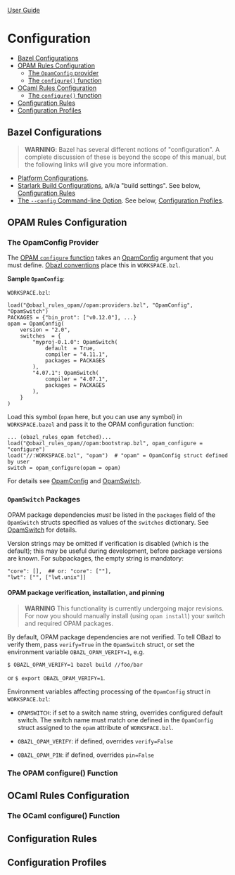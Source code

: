 [User Guide](index.md)

# Configuration

* [Bazel Configurations](#bazel)
* [OPAM Rules Configuration](#opamconfig)
  * [The `OpamConfig` provider](#opamconfig_provider)
  * [The `configure()` function](#opam_configure)
* [OCaml Rules Configuration](#ocamlconfig)
  * [The `configure()` function](#ocaml_configure)
* [Configuration Rules](#configrules)
* [Configuration Profiles](#configprofiles)

## <a name="bazel">Bazel Configurations</a>

>    **WARNING**: Bazel has several different notions of "configuration".
>    A complete discussion of these is beyond the scope of this manual,
>    but the following links will give you more information.

* [Platform Configurations](https://docs.bazel.build/versions/master/skylark/rules.html#configurations).
* [Starlark Build Configurations](https://docs.bazel.build/versions/master/skylark/config.html), a/k/a "build settings".  See below, [Configuration Rules](#configrules)
* [The `--config` Command-line Option](https://docs.bazel.build/versions/master/guide.html#bazelrc-syntax-and-semantics).  See below, [Configuration Profiles](#configprofiles).

## <a name="opamconfig">OPAM Rules Configuration</a>

### <a name="opamconfig_provider">The OpamConfig Provider</a>

The [OPAM `configure` function](../refman/functions.md#opam_configure) takes
an [OpamConfig](../refman/providers_opam.md#opamconfig) argument that you must define. [Obazl conventions](conventions.md)
place this in `WORKSPACE.bzl`.

**Sample `OpamConfig`**:

`WORKSPACE.bzl`:

```
load("@obazl_rules_opam//opam:providers.bzl", "OpamConfig", "OpamSwitch")
PACKAGES = {"bin_prot": ["v0.12.0"], ...}
opam = OpamConfig(
    version = "2.0",
    switches  = {
        "myproj-0.1.0": OpamSwitch(
            default  = True,
            compiler = "4.11.1",
            packages = PACKAGES
        ),
        "4.07.1": OpamSwitch(
            compiler = "4.07.1",
            packages = PACKAGES
        ),
    }
)
```

Load this symbol (`opam` here, but you can use any symbol) in
`WORKSPACE.bazel` and pass it to the OPAM configuration function:

```
... (obazl_rules_opam fetched)...
load("@obazl_rules_opam//opam:bootstrap.bzl", opam_configure = "configure")
load("//:WORKSPACE.bzl", "opam")  # "opam" = OpamConfig struct defined by user
switch = opam_configure(opam = opam)
```

For details see [OpamConfig](../refman/providers_opam.md#opamconfig)
and [OpamSwitch](../refman/providers_opam.md#opamswitch).

### `OpamSwitch` Packages

OPAM package dependencies _must_ be listed in the `packages` field of
the `OpamSwitch` structs specified as values of the `switches`
dictionary. See
[OpamSwitch](../refman/providers_opam.md#popamswitch) for details.

Version strings may be omitted if verification is disabled (which is
the default); this may be useful during development, before package
versions are known. For subpackages, the empty string is mandatory:

```
"core": [],  ## or: "core": [""],
"lwt": ["", ["lwt.unix"]]
```

#### OPAM package verification, installation, and pinning

>    **WARNING** This functionality is currently undergoing major
>    revisions. For now you should manually install (using `opam
>    install`) your switch and required OPAM packages.

By default, OPAM package dependencies are not verified. To tell OBazl
to verify them, pass `verify=True` in the `OpamSwitch` struct, or set
the environment variable `OBAZL_OPAM_VERIFY=1`, e.g.

```
$ OBAZL_OPAM_VERIFY=1 bazel build //foo/bar
```

or `$ export OBAZL_OPAM_VERIFY=1`.


Environment variables affecting processing of the `OpamConfig` struct in `WORKSPACE.bzl`:

* `OPAMSWITCH`: if set to a switch name string, overrides configured
  default switch. The switch name must match one defined in the
  `OpamConfig` struct assigned to the `opam` attribute of `WORKSPACE.bzl`.

* `OBAZL_OPAM_VERIFY`: if defined, overrides `verify=False`

* `OBAZL_OPAM_PIN`: if defined, overrides `pin=False`

### <a name="opam_configure">The OPAM configure() Function</a>


## <a name="ocamlconfig">OCaml Rules Configuration</a>

### <a name="ocaml_configure">The OCaml configure() Function</a>


## <a name="configrules">Configuration Rules</a>


## <a name="configprofiles">Configuration Profiles</a>

